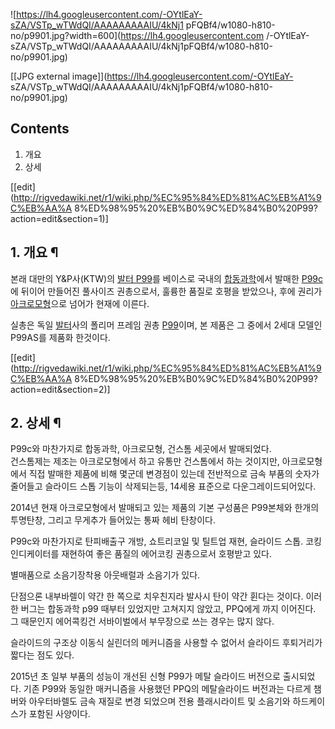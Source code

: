 ![https://lh4.googleusercontent.com/-OYtlEaY-sZA/VSTp_wTWdQI/AAAAAAAAAIU/4kNj1
pFQBf4/w1080-h810-no/p9901.jpg?width=600](https://lh4.googleusercontent.com
/-OYtlEaY-sZA/VSTp_wTWdQI/AAAAAAAAAIU/4kNj1pFQBf4/w1080-h810-no/p9901.jpg)

[[JPG external image]](https://lh4.googleusercontent.com/-OYtlEaY-
sZA/VSTp_wTWdQI/AAAAAAAAAIU/4kNj1pFQBf4/w1080-h810-no/p9901.jpg)

  

## Contents

    

1. 개요 
2. 상세 

[[edit](http://rigvedawiki.net/r1/wiki.php/%EC%95%84%ED%81%AC%EB%A1%9C%EB%AA%A
8%ED%98%95%20%EB%B0%9C%ED%84%B0%20P99?action=edit&section=1)]

## 1. 개요 ¶

본래 대만의 Y&P사(KTW)의 [발터 P99](%EB%B0%9C%ED%84%B0%20P99.md)를 베이스로 국내의
[합동과학](%ED%95%A9%EB%8F%99%EA%B3%BC%ED%95%99.md)에서 발매한 [P99c](%EC%95%84%ED%81%AC%EB%A1%9C%EB%AA%A8%ED%98%95%20%EB%B0%9C%ED%84%B0%20P99c.md)에 뒤이어 만들어진
풀사이즈 권총으로서, 훌륭한 품질로 호평을 받았으나, 후에 권리가
[아크로모형](%EC%95%84%ED%81%AC%EB%A1%9C%EB%AA%A8%ED%98%95.md)으로 넘어가 현재에 이른다.

  

실총은 독일 [발터](%EB%B0%9C%ED%84%B0.md)사의 폴리머 프레임 권총
[P99](%EB%B0%9C%ED%84%B0%20P99.md)이며, 본 제품은 그 중에서 2세대 모델인 P99AS를 제품화 한것이다.

[[edit](http://rigvedawiki.net/r1/wiki.php/%EC%95%84%ED%81%AC%EB%A1%9C%EB%AA%A
8%ED%98%95%20%EB%B0%9C%ED%84%B0%20P99?action=edit&section=2)]

## 2. 상세 ¶

P99c와 마찬가지로 합동과학, 아크로모형, 건스톰 세곳에서 발매되었다.  
건스톰제는 제조는 아크로모형에서 하고 유통만 건스톰에서 하는 것이지만, 아크로모형에서 직접 발매한 제품에 비해 몇군데 변경점이 있는데
전반적으로 금속 부품의 숫자가 줄어들고 슬라이드 스톱 기능이 삭제되는등, 14세용 표준으로 다운그레이드되어있다.

  

2014년 현재 아크로모형에서 발매되고 있는 제품의 기본 구성품은 P99본체와 한개의 투명탄창, 그리고 무게추가 들어있는 통짜 헤비
탄창이다.

  

P99c와 마찬가지로 탄피배출구 개방, 쇼트리코일 및 틸트업 재현, 슬라이드 스톱. 코킹 인디케이터를 재현하여 좋은 품질의 에어코킹
권총으로서 호평받고 있다.

  

별매품으로 소음기장착용 아웃배럴과 소음기가 있다.

  

단점으론 내부바렐이 약간 한 쪽으로 치우친지라 발사시 탄이 약간 휜다는 것이다. 이러한 버그는 합동과학 p99 때부터 있었지만 고쳐지지
않았고, PPQ에게 까지 이어진다. 그 때문인지 에어콕킹건 서바이벌에서 부무장으로 쓰는 경우는 많지 않다.

  

슬라이드의 구조상 이동식 실린더의 메커니즘을 사용할 수 없어서 슬라이드 후퇴거리가 짧다는 점도 있다.

  

2015년 초 일부 부품의 성능이 개선된 신형 P99가 메탈 슬라이드 버전으로 출시되었다. 기존 P99와 동일한 매커니즘을 사용했던 PPQ의
메탈슬라이드 버전과는 다르게 챔버와 아우터바렐도 금속 재질로 변경 되었으며 전용 플래시라이트 및 소음기와 하드케이스가 포함된 사양이다.

